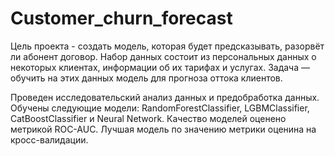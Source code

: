 # Customer_churn_forecast

Цель проекта - создать модель, которая будет предсказывать, разорвёт ли абонент договор. Набор данных состоит из персональных данных о некоторых клиентах, информации об их тарифах и услугах. Задача — обучить на этих данных модель для прогноза оттока клиентов.

Проведен исследовательский анализ данных и предобработка данных.
Обучены следующие модели: RandomForestClassifier, LGBMClassifier, CatBoostClassifier и Neural Network. Качество моделей оценено метрикой ROC-AUC. Лучшая модель по значению метрики оценина на кросс-валидации.
